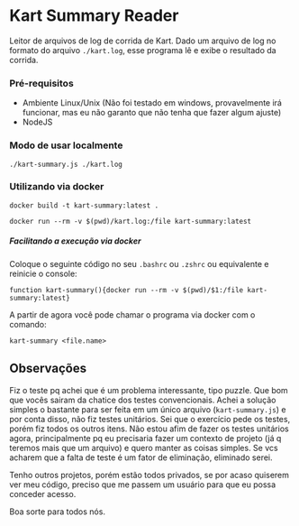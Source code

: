 # Kart Summary Reader

Leitor de arquivos de log de corrida de Kart.
Dado um arquivo de log no formato do arquivo `./kart.log`, esse programa lê e exibe o resultado da corrida.

### Pré-requisitos

* Ambiente Linux/Unix (Não foi testado em windows, provavelmente irá funcionar, mas eu não garanto que não tenha que fazer algum ajuste)
* NodeJS

### Modo de usar localmente

    ./kart-summary.js ./kart.log

### Utilizando via docker

    docker build -t kart-summary:latest .

    docker run --rm -v $(pwd)/kart.log:/file kart-summary:latest

##### Facilitando a execução via docker

Coloque o seguinte código no seu `.bashrc` ou `.zshrc` ou equivalente e reinicie o console:

    function kart-summary(){docker run --rm -v $(pwd)/$1:/file kart-summary:latest}

A partir de agora você pode chamar o programa via docker com o comando:

    kart-summary <file.name>


## Observações
Fiz o teste pq achei que é um problema interessante, tipo puzzle. Que bom que vocês sairam da chatice dos testes convencionais.
Achei a solução simples o bastante para ser feita em um único arquivo (`kart-summary.js`) e por conta disso, não fiz testes unitários. Sei que o exercício pede os testes, porém fiz todos os outros itens. Não estou afim de fazer os testes unitários agora, principalmente pq eu precisaria fazer um contexto de projeto (já q teremos mais que um arquivo) e quero manter as coisas simples. Se vcs acharem que a falta de teste é um fator de eliminação, eliminado serei.

Tenho outros projetos, porém estão todos privados, se por acaso quiserem ver meu código, preciso que me passem um usuário para que eu possa conceder acesso.

Boa sorte para todos nós.